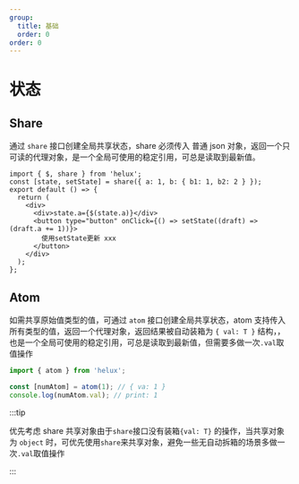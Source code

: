 ```yaml
---
group:
  title: 基础
  order: 0
order: 0
---
```


# 状态

## Share

通过 `share` 接口创建全局共享状态，share 必须传入 普通 json 对象，返回一个只可读的代理对象，是一个全局可使用的稳定引用，可总是读取到最新值。

```tsx
import { $, share } from 'helux';
const [state, setState] = share({ a: 1, b: { b1: 1, b2: 2 } });
export default () => {
  return (
    <div>
      <div>state.a={$(state.a)}</div>
      <button type="button" onClick={() => setState((draft) => (draft.a += 1))}>
        使用setState更新 xxx
      </button>
    </div>
  );
};
```

## Atom

如需共享原始值类型的值，可通过 `atom` 接口创建全局共享状态，atom 支持传入所有类型的值，返回一个代理对象，返回结果被自动装箱为 `{ val: T }` 结构，，也是一个全局可使用的稳定引用，可总是读取到最新值，但需要多做一次`.val`取值操作

```ts
import { atom } from 'helux';

const [numAtom] = atom(1); // { va: 1 }
console.log(numAtom.val); // print: 1
```

:::tip

优先考虑 share 共享对象由于`share`接口没有装箱`{val: T}` 的操作，当共享对象为 `object` 时，可优先使用`share`来共享对象，避免一些无自动拆箱的场景多做一次`.val`取值操作

:::
